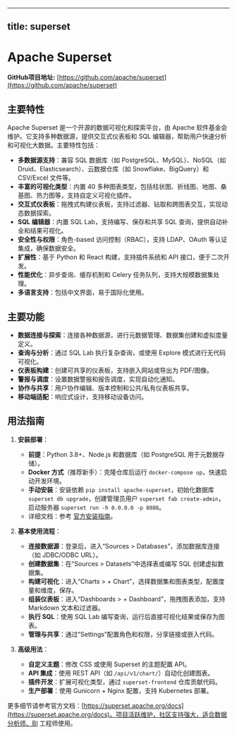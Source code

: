 
---
title: superset
---

# Apache Superset

**GitHub项目地址:** [https://github.com/apache/superset](https://github.com/apache/superset)

## 主要特性

Apache Superset 是一个开源的数据可视化和探索平台，由 Apache 软件基金会维护。它支持多种数据源，提供交互式仪表板和 SQL 编辑器，帮助用户快速分析和可视化大数据。主要特性包括：

- **多数据源支持**：兼容 SQL 数据库（如 PostgreSQL、MySQL）、NoSQL（如 Druid、Elasticsearch）、云数据仓库（如 Snowflake、BigQuery）和 CSV/Excel 文件等。
- **丰富的可视化类型**：内置 40 多种图表类型，包括柱状图、折线图、地图、桑基图、热力图等，支持自定义可视化插件。
- **交互式仪表板**：拖拽式构建仪表板，支持过滤器、钻取和跨图表交互，实现动态数据探索。
- **SQL 编辑器**：内置 SQL Lab，支持编写、保存和共享 SQL 查询，提供自动补全和结果可视化。
- **安全性与权限**：角色-based 访问控制（RBAC），支持 LDAP、OAuth 等认证集成，确保数据安全。
- **扩展性**：基于 Python 和 React 构建，支持插件系统和 API 接口，便于二次开发。
- **性能优化**：异步查询、缓存机制和 Celery 任务队列，支持大规模数据集处理。
- **多语言支持**：包括中文界面，易于国际化使用。

## 主要功能

- **数据连接与探索**：连接各种数据源，进行元数据管理、数据集创建和虚拟度量定义。
- **查询与分析**：通过 SQL Lab 执行复杂查询，或使用 Explore 模式进行无代码可视化。
- **仪表板构建**：创建可共享的仪表板，支持嵌入网站或导出为 PDF/图像。
- **警报与调度**：设置数据警报和报告调度，实现自动化通知。
- **协作与共享**：用户协作编辑、版本控制和公共/私有仪表板共享。
- **移动端适配**：响应式设计，支持移动设备访问。

## 用法指南

1. **安装部署**：
   - **前提**：Python 3.8+、Node.js 和数据库（如 PostgreSQL 用于元数据存储）。
   - **Docker 方式**（推荐新手）：克隆仓库后运行 `docker-compose up`，快速启动开发环境。
   - **手动安装**：安装依赖 `pip install apache-superset`，初始化数据库 `superset db upgrade`，创建管理员用户 `superset fab create-admin`，启动服务器 `superset run -h 0.0.0.0 -p 8088`。
   - 详细文档：参考 [官方安装指南](https://superset.apache.org/docs/installation)。

2. **基本使用流程**：
   - **连接数据源**：登录后，进入“Sources > Databases”，添加数据库连接（如 JDBC/ODBC URL）。
   - **创建数据集**：在“Sources > Datasets”中选择表或编写 SQL 创建虚拟数据集。
   - **构建可视化**：进入“Charts > + Chart”，选择数据集和图表类型，配置度量和维度，保存。
   - **组装仪表板**：进入“Dashboards > + Dashboard”，拖拽图表添加，支持 Markdown 文本和过滤器。
   - **执行 SQL**：使用 SQL Lab 编写查询，运行后直接可视化结果或保存为图表。
   - **管理与共享**：通过“Settings”配置角色和权限，分享链接或嵌入代码。

3. **高级用法**：
   - **自定义主题**：修改 CSS 或使用 Superset 的主题配置 API。
   - **API 集成**：使用 REST API（如 `/api/v1/chart/`）自动化创建图表。
   - **插件开发**：扩展可视化类型，通过 `superset-frontend` 仓库贡献代码。
   - **生产部署**：使用 Gunicorn + Nginx 配置，支持 Kubernetes 部署。

更多细节请参考官方文档：[https://superset.apache.org/docs](https://superset.apache.org/docs)。项目活跃维护，社区支持强大，适合数据分析师、BI 工程师使用。